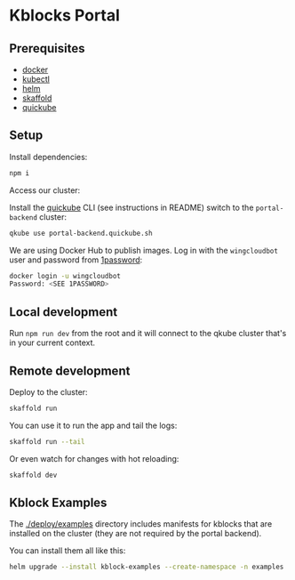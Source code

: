 # Kblocks Portal

## Prerequisites

* [docker](https://www.docker.com/)
* [kubectl](https://kubernetes.io/docs/reference/kubectl/)
* [helm](https://helm.sh/)
* [skaffold](https://skaffold.dev/)
* [quickube](https://github.com/winglang/quickube)

## Setup

Install dependencies:

```sh
npm i
```

Access our cluster:

Install the [quickube](https://github.com/winglang/quickube) CLI (see instructions in README)
switch to the `portal-backend` cluster:

```sh
qkube use portal-backend.quickube.sh
```

We are using Docker Hub to publish images. Log in with the `wingcloudbot` user and password from [1password]:

```sh
docker login -u wingcloudbot
Password: <SEE 1PASSWORD>
```

[1password]: https://start.1password.com/open/i?a=E2C6K5R5T5BZFDLNI34WC55CCU&v=gb5pxjy6oqlfg4rbxjfiwapmwy&i=lzd45n6b5mraghh53hnq74hccy&h=wingcloud.1password.com

## Local development

Run `npm run dev` from the root and it will connect to the qkube cluster that's in your current
context.

## Remote development

Deploy to the cluster:

```sh
skaffold run
```

You can use it to run the app and tail the logs:

```sh
skaffold run --tail
```

Or even watch for changes with hot reloading:

```sh
skaffold dev
```

## Kblock Examples

The [./deploy/examples](./deploy/examples/) directory includes manifests for kblocks that are
installed on the cluster (they are not required by the portal backend).

You can install them all like this:

```sh
helm upgrade --install kblock-examples --create-namespace -n examples ./deploy/examples
```
